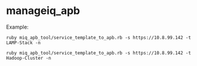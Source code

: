 # manageiq_apb

Example:

 `ruby miq_apb_tool/service_template_to_apb.rb -s https://10.8.99.142 -t LAMP-Stack -n`

 `ruby miq_apb_tool/service_template_to_apb.rb -s https://10.8.99.142 -t Hadoop-Cluster -n`
